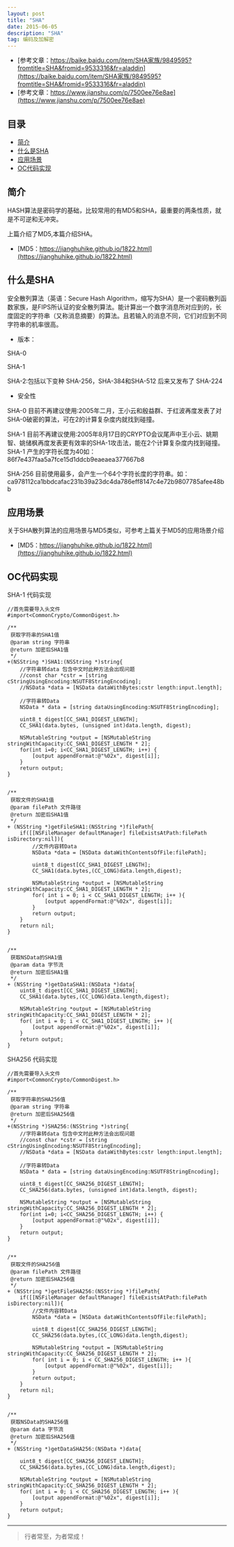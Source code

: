 ```yaml
---
layout: post
title: "SHA"
date: 2015-06-05
description: "SHA"
tag: 编码及加解密
---
```





- [参考文章：https://baike.baidu.com/item/SHA家族/9849595?fromtitle=SHA&fromid=9533316&fr=aladdin](https://baike.baidu.com/item/SHA家族/9849595?fromtitle=SHA&fromid=9533316&fr=aladdin)
- [参考文章：https://www.jianshu.com/p/7500ee76e8ae](https://www.jianshu.com/p/7500ee76e8ae)


## 目录
* [简介](#content0)
* [什么是SHA](#content1)
* [应用场景](#content2)
* [OC代码实现](#content3)


## <a id="content0"></a> 简介
HASH算法是密码学的基础，比较常用的有MD5和SHA，最重要的两条性质，就是不可逆和无冲突。

上篇介绍了MD5,本篇介绍SHA。
- [MD5：https://jianghuhike.github.io/1822.html](https://jianghuhike.github.io/1822.html)

## <a id="content1"></a> 什么是SHA
安全散列算法（英语：Secure Hash Algorithm，缩写为SHA）是一个密码散列函数家族，是FIPS所认证的安全散列算法。能计算出一个数字消息所对应到的，长度固定的字符串（又称消息摘要）的算法。且若输入的消息不同，它们对应到不同字符串的机率很高。

- 版本：

SHA-0
 
SHA-1
 
SHA-2:包括以下变种 SHA-256，SHA-384和SHA-512 后来又发布了 SHA-224

- 安全性

SHA-0 目前不再建议使用:2005年二月，王小云和殷益群、于红波再度发表了对SHA-0破密的算法，可在2的计算复杂度内就找到碰撞。

SHA-1 目前不再建议使用:2005年8月17日的CRYPTO会议尾声中王小云、姚期智、姚储枫再度发表更有效率的SHA-1攻击法，能在2个计算复杂度内找到碰撞。SHA-1 产生的字符长度为40如：
86f7e437faa5a7fce15d1ddcb9eaeaea377667b8

SHA-256 目前使用最多，会产生一个64个字符长度的字符串。如：
ca978112ca1bbdcafac231b39a23dc4da786eff8147c4e72b9807785afee48bb

## <a id="content2"></a> 应用场景

关于SHA散列算法的应用场景与MD5类似，可参考上篇关于MD5的应用场景介绍

- [MD5：https://jianghuhike.github.io/1822.html](https://jianghuhike.github.io/1822.html)




## <a id="content3"></a> OC代码实现
SHA-1 代码实现
```objc
//首先需要导入头文件 
#import<CommonCrypto/CommonDigest.h>

/**
 获取字符串的SHA1值
 @param string 字符串
 @return 加密后SHA1值
 */
+(NSString *)SHA1:(NSString *)string{
    //字符串转data 包含中文时此种方法会出现问题
    //const char *cstr = [string cStringUsingEncoding:NSUTF8StringEncoding];
    //NSData *data = [NSData dataWithBytes:cstr length:input.length];

    //字符串转Data
    NSData * data = [string dataUsingEncoding:NSUTF8StringEncoding];
    
    uint8_t digest[CC_SHA1_DIGEST_LENGTH];
    CC_SHA1(data.bytes, (unsigned int)data.length, digest);
    
    NSMutableString *output = [NSMutableString stringWithCapacity:CC_SHA1_DIGEST_LENGTH * 2];
    for(int i=0; i<CC_SHA1_DIGEST_LENGTH; i++) {
        [output appendFormat:@"%02x", digest[i]];
    }
    return output;
}


/**
 获取文件的SHA1值
 @param filePath 文件路径
 @return 加密后SHA1值
 */
+ (NSString *)getFileSHA1:(NSString *)filePath{
    if([[NSFileManager defaultManager] fileExistsAtPath:filePath isDirectory:nil]){
        //文件内容转Data
        NSData *data = [NSData dataWithContentsOfFile:filePath];
        
        uint8_t digest[CC_SHA1_DIGEST_LENGTH];
        CC_SHA1(data.bytes,(CC_LONG)data.length,digest);
        
        NSMutableString *output = [NSMutableString stringWithCapacity:CC_SHA1_DIGEST_LENGTH * 2];
        for( int i = 0; i < CC_SHA1_DIGEST_LENGTH; i++ ){
            [output appendFormat:@"%02x", digest[i]];
        }
        return output;
    }
    return nil;
}


/**
 获取NSData的SHA1值
 @param data 字节流
 @return 加密后SHA1值
 */
+ (NSString *)getDataSHA1:(NSData *)data{
    uint8_t digest[CC_SHA1_DIGEST_LENGTH];
    CC_SHA1(data.bytes,(CC_LONG)data.length,digest);
    
    NSMutableString *output = [NSMutableString stringWithCapacity:CC_SHA1_DIGEST_LENGTH * 2];
    for( int i = 0; i < CC_SHA1_DIGEST_LENGTH; i++ ){
        [output appendFormat:@"%02x", digest[i]];
    }
    return output;
}
```

SHA256 代码实现
```objc
//首先需要导入头文件 
#import<CommonCrypto/CommonDigest.h>

/**
 获取字符串的SHA256值
 @param string 字符串
 @return 加密后SHA256值
 */
+(NSString *)SHA256:(NSString *)string{
    //字符串转data 包含中文时此种方法会出现问题
    //const char *cstr = [string cStringUsingEncoding:NSUTF8StringEncoding];
    //NSData *data = [NSData dataWithBytes:cstr length:input.length];

    //字符串转Data
    NSData * data = [string dataUsingEncoding:NSUTF8StringEncoding];
    
    uint8_t digest[CC_SHA256_DIGEST_LENGTH];
    CC_SHA256(data.bytes, (unsigned int)data.length, digest);
    
    NSMutableString *output = [NSMutableString stringWithCapacity:CC_SHA256_DIGEST_LENGTH * 2];
    for(int i=0; i<CC_SHA256_DIGEST_LENGTH; i++) {
        [output appendFormat:@"%02x", digest[i]];
    }
    return output;
}


/**
 获取文件的SHA256值
 @param filePath 文件路径
 @return 加密后SHA256值
 */
+ (NSString *)getFileSHA256:(NSString *)filePath{
    if([[NSFileManager defaultManager] fileExistsAtPath:filePath isDirectory:nil]){
        //文件内容转Data
        NSData *data = [NSData dataWithContentsOfFile:filePath];
        
        uint8_t digest[CC_SHA256_DIGEST_LENGTH];
        CC_SHA256(data.bytes,(CC_LONG)data.length,digest);
        
        NSMutableString *output = [NSMutableString stringWithCapacity:CC_SHA256_DIGEST_LENGTH * 2];
        for( int i = 0; i < CC_SHA256_DIGEST_LENGTH; i++ ){
            [output appendFormat:@"%02x", digest[i]];
        }
        return output;
    }
    return nil;
}


/**
 获取NSData的SHA256值
 @param data 字节流
 @return 加密后SHA256值
 */
+ (NSString *)getDataSHA256:(NSData *)data{
    
    uint8_t digest[CC_SHA256_DIGEST_LENGTH];
    CC_SHA256(data.bytes,(CC_LONG)data.length,digest);

    NSMutableString *output = [NSMutableString stringWithCapacity:CC_SHA256_DIGEST_LENGTH * 2];
    for( int i = 0; i < CC_SHA256_DIGEST_LENGTH; i++ ){
        [output appendFormat:@"%02x", digest[i]];
    }
    return output;
}
```

----------
>  行者常至，为者常成！


